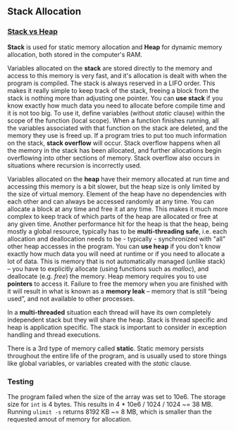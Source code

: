 [//]: # (To preview markdown file in Emacs type C-c C-c p)

## Stack Allocation

### [Stack vs Heap](http://net-informations.com/faq/net/stack-heap.htm)

**Stack** is used for static memory allocation and **Heap** for dynamic memory allocation,
both stored in the computer's RAM.

Variables allocated on the **stack** are stored directly to the memory and access to
this memory is very fast, and it's allocation is dealt with when the program is
compiled.
The stack is always reserved in a LIFO order.
This makes it really simple to keep track of the stack, freeing a block from the
stack is nothing more than adjusting one pointer.
You can **use stack** if you know exactly how much data you need to allocate before
compile time and it is not too big.
To use it, define variables (without _static_ clause) within the scope of the
function (local scope).
When a function finishes running, all the variables associated with that function
on the stack are deleted, and the memory they use is freed up.
If a program tries to put too much information on the stack, **stack overflow**
will occur.
Stack overflow happens when all the memory in the stack has been allocated, and
further allocations begin overflowing into other sections of memory.
Stack overflow also occurs in situations where recursion is incorrectly used.

Variables allocated on the **heap** have their memory allocated at run time and
accessing this memory is a bit slower, but the heap size is only limited by the
size of virtual memory.
Element of the heap have no dependencies with each other and can always be accessed
randomly at any time.
You can allocate a block at any time and free it at any time.
This makes it much more complex to keep track of which parts of the heap are
allocated or free at any given time.
Another performance hit for the heap is that the heap, being mostly a global
resource, typically has to be **multi-threading safe**, i.e. each allocation
and deallocation needs to be - typically - synchronized with "all" other heap
accesses in the program. 
You can **use heap** if you don't know exactly how much data you will need at runtime
or if you need to allocate a lot of data.
This is memory that is not automatically managed (unlike stack) – you have to
explicitly allocate (using functions such as _malloc_), and deallocate (e.g. _free_)
the memory.
Heap memory requires you to use **pointers** to access it.
Failure to free the memory when you are finished with it will result in what is
known as a **memory leak** – memory that is still “being used”, and not available
to other processes. 

In a **multi-threaded** situation each thread will have its own completely independent
stack but they will share the heap.
Stack is thread specific and heap is application specific.
The stack is important to consider in exception handling and thread executions.

There is a 3rd type of memory called **static**. 
Static memory persists throughout the entire life of the program, and is usually
used to store things like global variables, or variables created with the _static_ clause.

### Testing
The program failed when the size of the array was set to 10e6.
The storage size for `int` is 4 bytes.
This results in 4 * 10e6 / 1024 / 1024 ~= 38 MB.
Running `ulimit -s` returns 8192 KB ~= 8 MB, which is smaller than the requested
amout of memory for allocation.
